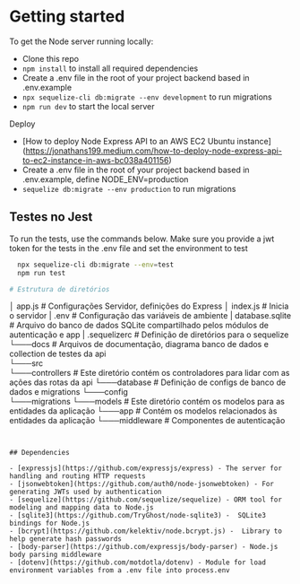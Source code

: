 # Getting started

To get the Node server running locally:

- Clone this repo
- `npm install` to install all required dependencies
-  Create a .env file in the root of your project backend based in .env.example
- `npx sequelize-cli db:migrate --env development` to run migrations
- `npm run dev` to start the local server

Deploy
- [How to deploy Node Express API to an AWS EC2 Ubuntu instance] (https://jonathans199.medium.com/how-to-deploy-node-express-api-to-ec2-instance-in-aws-bc038a401156)
-  Create a .env file in the root of your project backend based in .env.example, define NODE_ENV=production
- `sequelize db:migrate --env production` to run migrations

## Testes no Jest
To run the tests, use the commands below. Make sure you provide a jwt token for the tests in the .env file and set the environment to test

```bash
  npx sequelize-cli db:migrate --env=test
  npm run test

# Estrutura de diretórios
```
│   app.js           # Configurações Servidor, definições do Express
│   index.js         # Inicia o servidor
|   .env             # Configuração das variáveis de ambiente
|   database.sqlite  # Arquivo do banco de dados SQLite compartilhado pelos módulos de autenticação e app
|   .sequelizerc     # Definição de diretórios para o sequelize
└───docs             # Arquivos de documentação, diagrama banco de dados e collection de testes da api              
└───src                 
   └───controllers   # Este diretório contém os controladores para lidar com as ações das rotas da api
   └───database      # Definição de configs de banco de dados e migrations
       └───config    
       └───migrations
   └───models        # Este diretório contém os modelos para as entidades da aplicação
       └───app       # Contém os modelos relacionados às entidades da aplicação
   └───middleware    # Componentes de autenticação
```


## Dependencies

- [expressjs](https://github.com/expressjs/express) - The server for handling and routing HTTP requests
- [jsonwebtoken](https://github.com/auth0/node-jsonwebtoken) - For generating JWTs used by authentication
- [sequelize](https://github.com/sequelize/sequelize) - ORM tool for modeling and mapping data to Node.js 
- [sqlite3](https://github.com/TryGhost/node-sqlite3) -  SQLite3 bindings for Node.js
- [bcrypt](https://github.com/kelektiv/node.bcrypt.js) -  Library to help generate hash passwords
- [body-parser](https://github.com/expressjs/body-parser) - Node.js body parsing middleware
- [dotenv](https://github.com/motdotla/dotenv) - Module for load environment variables from a .env file into process.env
